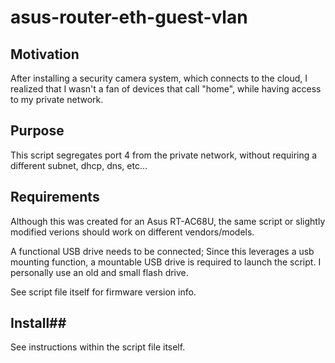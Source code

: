 # asus-router-eth-guest-vlan
## Motivation ##

After installing a security camera system, which connects to the cloud, I realized that I wasn't a fan of devices that call "home", while having access to my private network.

## Purpose ##

This script segregates port 4 from the private network, without requiring a different subnet, dhcp, dns, etc...


## Requirements ##

Although this was created for an Asus RT-AC68U, the same script or slightly modified verions should work on different vendors/models.

A functional USB drive needs to be connected; Since this leverages a usb mounting function, a mountable USB drive is required to launch the script.  I personally use an old and small flash drive.

See script file itself for firmware version info.

## Install##

See instructions within the script file itself.

